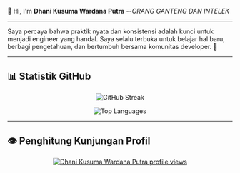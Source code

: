 👋 Hi, I'm **Dhani Kusuma Wardana Putra** 
--*ORANG GANTENG DAN INTELEK*

---

Saya percaya bahwa praktik nyata dan konsistensi adalah kunci untuk menjadi engineer yang handal. Saya selalu terbuka untuk belajar hal baru, berbagi pengetahuan, dan bertumbuh bersama komunitas developer. 🙌

---

## 📊 Statistik GitHub

<p align="center">
  <img src="https://streak-stats.demolab.com?user=DhaniKWP&theme=codestackr" alt="GitHub Streak" />
</p>

<p align="center">
  <img src="https://github-readme-stats.vercel.app/api/top-langs/?username=DhaniKWP&layout=compact&bg_color=1b1f23&text_color=ffffff&border_color=ffffff" alt="Top Languages" />
</p>

---

## 👁 Penghitung Kunjungan Profil

<p align="center">
  <a href="https://u8views.com/github/DhaniKWP">
    <img src="https://u8views.com/api/v1/github/profiles/155635384/views/day-week-month-total-count.svg" alt="Dhani Kusuma Wardana Putra profile views"/>
  </a>
</p>
